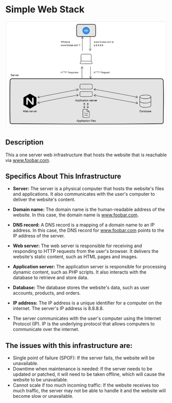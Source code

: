 # Simple Web Stack

![Image of a simple web stack infrastructure](0-simple_web_stack.png)

## Description

This a one server web infrastructure that hosts the website that is reachable via www.foobar.com.

## Specifics About This Infrastructure

- <b>Server:</b> The server is a physical computer that hosts the website's files and applications. It also communicates with the user's computer to deliver the website's content.

- <b>Domain name:</b> The domain name is the human-readable address of the website. In this case, the domain name is www.foobar.com.

- <b>DNS record:</b> A DNS record is a mapping of a domain name to an IP address. In this case, the DNS record for www.foobar.com points to the IP address of the server.

- <b>Web server:</b> The web server is responsible for receiving and responding to HTTP requests from the user's browser. It delivers the website's static content, such as HTML pages and images.

- <b>Application server:</b> The application server is responsible for processing dynamic content, such as PHP scripts. It also interacts with the database to retrieve and store data.

- <b>Database:</b> The database stores the website's data, such as user accounts, products, and orders.

- <b>IP address:</b> The IP address is a unique identifier for a computer on the internet. The server's IP address is 8.8.8.8.

- The server communicates with the user's computer using the Internet Protocol (IP). IP is the underlying protocol that allows computers to communicate over the internet.

## The issues with this infrastructure are:

- Single point of failure (SPOF): If the server fails, the website will be unavailable.
- Downtime when maintenance is needed: If the server needs to be updated or patched, it will need to be taken offline, which will cause the website to be unavailable.
- Cannot scale if too much incoming traffic: If the website receives too much traffic, the server may not be able to handle it and the website will become slow or unavailable.

